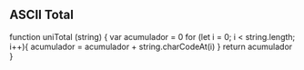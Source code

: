 ## ASCII Total

function uniTotal (string) {
  var acumulador = 0
for (let i = 0; i < string.length; i++){
  acumulador = acumulador + string.charCodeAt(i)
  }
  return acumulador
}
